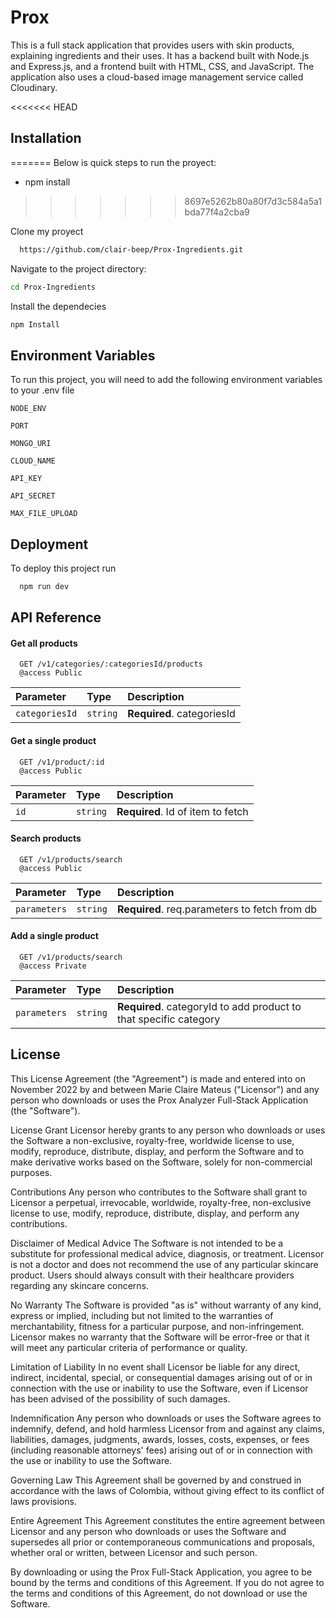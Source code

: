 
# Prox

This is a full stack application that provides users with skin products, explaining ingredients and their uses. It has a backend built with Node.js and Express.js, and a frontend built with HTML, CSS, and JavaScript. The application also uses a cloud-based image management service called Cloudinary.


<<<<<<< HEAD

## Installation
=======
Below is quick steps to run the proyect:

- npm install
>>>>>>> 8697e5262b80a80f7d3c584a5a1bda77f4a2cba9

Clone my proyect
```bash
  https://github.com/clair-beep/Prox-Ingredients.git
```

Navigate to the project directory:

```bash
cd Prox-Ingredients

```


Install the dependecies
```bash
npm Install
```
        
## Environment Variables

To run this project, you will need to add the following environment variables to your .env file

`NODE_ENV`

`PORT`

`MONGO_URI`

`CLOUD_NAME`

`API_KEY`

`API_SECRET`

`MAX_FILE_UPLOAD`

## Deployment

To deploy this project run

```bash
  npm run dev
```


## API Reference

#### Get all products

```http
  GET /v1/categories/:categoriesId/products
  @access Public

```

| Parameter | Type     | Description                |
| :-------- | :------- | :------------------------- |
| `categoriesId` | `string` | **Required**. categoriesId |

#### Get a single product


```http
  GET /v1/product/:id
  @access Public

```

| Parameter | Type     | Description                       |
| :-------- | :------- | :-------------------------------- |
| `id`      | `string` | **Required**. Id of item to fetch |

#### Search products

```http
  GET /v1/products/search
  @access Public

```

| Parameter | Type     | Description                       |
| :-------- | :------- | :-------------------------------- |
| `parameters`      | `string` | **Required**. req.parameters to fetch from db |

#### Add a single product

```http
  GET /v1/products/search
  @access Private

```

| Parameter | Type     | Description                       |
| :-------- | :------- | :-------------------------------- |
| `parameters`      | `string` | **Required**. categoryId to add product to that specific category |







## License
This License Agreement (the "Agreement") is made and entered into on November 2022 by and between Marie Claire Mateus ("Licensor") and any person who downloads or uses the Prox Analyzer Full-Stack Application (the "Software").

License Grant
Licensor hereby grants to any person who downloads or uses the Software a non-exclusive, royalty-free, worldwide license to use, modify, reproduce, distribute, display, and perform the Software and to make derivative works based on the Software, solely for non-commercial purposes.

Contributions
Any person who contributes to the Software shall grant to Licensor a perpetual, irrevocable, worldwide, royalty-free, non-exclusive license to use, modify, reproduce, distribute, display, and perform any contributions.

Disclaimer of Medical Advice
The Software is not intended to be a substitute for professional medical advice, diagnosis, or treatment. Licensor is not a doctor and does not recommend the use of any particular skincare product. Users should always consult with their healthcare providers regarding any skincare concerns.

No Warranty
The Software is provided "as is" without warranty of any kind, express or implied, including but not limited to the warranties of merchantability, fitness for a particular purpose, and non-infringement. Licensor makes no warranty that the Software will be error-free or that it will meet any particular criteria of performance or quality.

Limitation of Liability
In no event shall Licensor be liable for any direct, indirect, incidental, special, or consequential damages arising out of or in connection with the use or inability to use the Software, even if Licensor has been advised of the possibility of such damages.

Indemnification
Any person who downloads or uses the Software agrees to indemnify, defend, and hold harmless Licensor from and against any claims, liabilities, damages, judgments, awards, losses, costs, expenses, or fees (including reasonable attorneys' fees) arising out of or in connection with the use or inability to use the Software.

Governing Law
This Agreement shall be governed by and construed in accordance with the laws of Colombia, without giving effect to its conflict of laws provisions.

Entire Agreement
This Agreement constitutes the entire agreement between Licensor and any person who downloads or uses the Software and supersedes all prior or contemporaneous communications and proposals, whether oral or written, between Licensor and such person.

By downloading or using the Prox Full-Stack Application, you agree to be bound by the terms and conditions of this Agreement. If you do not agree to the terms and conditions of this Agreement, do not download or use the Software.


